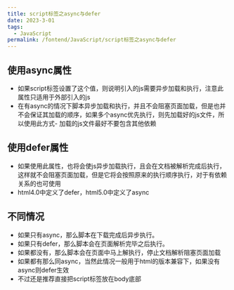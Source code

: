```yaml
---
title: script标签之async与defer  
date: 2023-3-01
tags:
  - JavaScript
permalink: /fontend/JavaScript/script标签之async与defer
---
```


## 使用async属性

- 如果script标签设置了这个值，则说明引入的js需要异步加载和执行，注意此属性只适用于外部引入的js
- 在有async的情况下脚本异步加载和执行，并且不会阻塞页面加载，但是也并不会保证其加载的顺序，如果多个async优先执行，则先加载好的js文件，所以使用此方式- 加载的js文件最好不要包含其他依赖

## 使用defer属性

- 如果使用此属性，也将会使js异步加载执行，且会在文档被解析完成后执行，这样就不会阻塞页面加载，但是它将会按照原来的执行顺序执行，对于有依赖关系的也可使用
- html4.0中定义了defer，html5.0中定义了async

## 不同情况

- 如果只有async，那么脚本在下载完成后异步执行。
- 如果只有defer，那么脚本会在页面解析完毕之后执行。
- 如果都没有，那么脚本会在页面中马上解执行，停止文档解析阻塞页面加载
- 如果都有那么同async，当然此情况一般用于html的版本兼容下，如果没有async则defer生效
- 不过还是推荐直接把script标签放在body底部
